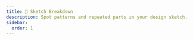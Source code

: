 ```yaml
---
title: 📝 Sketch Breakdown
description: Spot patterns and repeated parts in your design sketch.
sidebar:
  order: 1
---
```


